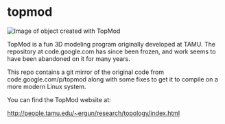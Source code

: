 # topmod

![Image of object created with TopMod](http://people.tamu.edu/~ergun/research/topology/thumbnails/cgi08.jpg)

TopMod is a fun 3D modeling program originally developed at TAMU.
The repository at code.google.com has since been frozen, and work
seems to have been abandoned on it for many years.

This repo contains a git mirror of the original code from
code.google.com/p/topmod along with some fixes to get it to compile
on a more modern Linux system.

You can find the TopMod website at:

http://people.tamu.edu/~ergun/research/topology/index.html
